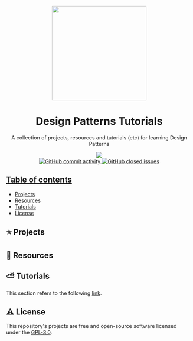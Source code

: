 <p align="center">
  <img width="auto" height="256px" src="https://user-images.githubusercontent.com/34566999/230445678-bd3affea-797c-4bd3-80c5-1c8f44776369.jpg">
</p>

<h1 align="center">Design Patterns Tutorials</h1>

<p align="center">
    A collection of projects, resources and tutorials (etc) for learning Design Patterns
</p>

<p align="center">
    <a title="License GNU" href="https://github.com/enfycius/Design-Patterns/blob/main/LICENSE"><img src="https://img.shields.io/badge/license-GPL v3-blue?style=flat-square"> <br>
    <img alt="GitHub commit activity" src="https://img.shields.io/github/commit-activity/m/enfycius/Design-Patterns"/>
    <img alt="GitHub closed issues" src="https://img.shields.io/github/issues-closed/enfycius/Design-Patterns"/>
</p>

## Table of contents

  * [Projects](#)
  * [Resources](#)
  * [Tutorials](#)
  * [License](#)

## :star: Projects

## :seedling: Resources

## :partly_sunny: Tutorials

This section refers to the following [link](https://enfycius.github.io/_enfycius/docs-cs/category/design-patterns).

## :warning: License

This repository's projects are free and open-source software licensed under the [GPL-3.0](https://github.com/enfycius/Design-Patterns/blob/master/LICENSE).